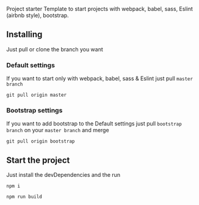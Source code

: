 Project starter
Template to start projects with webpack, babel, sass, Eslint (airbnb style), bootstrap.
## Installing
Just pull or clone the branch you want
### Default settings
If you want to start only with webpack, babel, sass & Eslint just pull ```master branch```
```
git pull origin master
```
### Bootstrap settings
If you want to add bootstrap to the Default settings just pull ```bootstrap branch``` on your ```master branch``` and merge
```
git pull origin bootstrap
```
## Start the project
Just install the devDependencies and the run
```
npm i
```
```
npm run build
```
